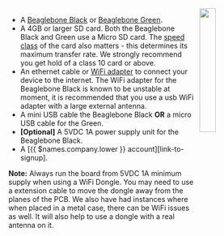 <img style="float: right;padding-left: 10px;" src="/img/beaglebone-black/beaglebone-black.jpg" width="25%">

* A [Beaglebone Black][bbb-link] or [Beaglebone Green][bbg-link].
* A 4GB or larger SD card. Both the Beaglebone Black and Green use a Micro SD card. The [speed class][speed_class] of the card also matters - this determines its maximum transfer rate. We strongly recommend you get hold of a class 10 card or above.
* An ethernet cable or [WiFi adapter][wifi-adapters-link] to connect your device to the
  internet. The WiFi adapter for the Beaglebone Black is known to be unstable at moment, it is recommended that you use a usb WiFi adapter with a large external antenna.
* A mini USB cable the Beaglebone Black **OR** a micro USB cable for the Green.
* **[Optional]** A 5VDC 1A power supply unit for the Beaglebone Black.
* A [{{ $names.company.lower }} account][link-to-signup].

__Note:__ Always run the board from 5VDC 1A minimum supply when using a WiFi Dongle. You may need to use a extension cable to move the dongle away from the planes of the PCB. We also have had instances where when placed in a metal case, there can be WiFi issues as well. It will also help to use a dongle with a real antenna on it.

[bbb-link]:https://www.beagleboard.org/boards/beaglebone-black
[bbg-link]:https://www.beagleboard.org/boards/seeedstudio-beaglebone-green
[wifi-adapters-link]:/hardware/wifi-dongles/
[speed_class]:https://en.wikipedia.org/wiki/Secure_Digital#Speed_class_rating
